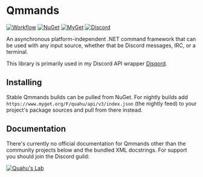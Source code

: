# Qmmands
[![Workflow](https://img.shields.io/github/workflow/status/quahu/Qmmands/Nightly%20Build/main?style=flat-square&label=Workflow&logo=github)](https://github.com/Quahu/Qmmands/actions/workflows/nightly.yml)
[![NuGet](https://img.shields.io/nuget/v/Qmmands.svg?style=flat-square&label=NuGet&logo=nuget&color=blue)](https://www.nuget.org/packages/Qmmands/)
[![MyGet](https://img.shields.io/myget/quahu/vpre/Qmmands.svg?style=flat-square&label=MyGet&logo=nuget&color=darkorchid)](https://www.myget.org/feed/quahu/package/nuget/Qmmands)
[![Discord](https://img.shields.io/discord/416256456505950215.svg?style=flat-square&label=Discord&logo=discord&color=738ADB)](https://discord.gg/eUMSXGZ)

An asynchronous platform-independent .NET command framework that can be used with any input source, whether that be Discord messages, IRC, or a terminal.

This library is primarily used in my Discord API wrapper [Disqord](https://github.com/Quahu/Disqord).

## Installing
Stable Qmmands builds can be pulled from NuGet.
For nightly builds add `https://www.myget.org/F/quahu/api/v3/index.json` (the nightly feed) to your project's package sources and pull from there instead.


## Documentation
There's currently no official documentation for Qmmands other than the community projects below and the bundled XML docstrings. For support you should join the Discord guild:

[![Quahu's Lab](https://discordapp.com/api/guilds/416256456505950215/embed.png?style=banner2)](https://discord.gg/eUMSXGZ)

